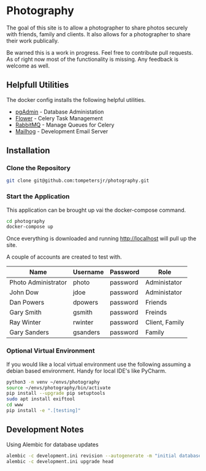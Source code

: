 # Photography

The goal of this site is to allow a photographer to share photos securely with friends, family and clients.  It also allows for a photographer to share their work publically.

Be warned this is a work in progress.  Feel free to contribute pull requests.  As of right now most of the functionality is missing.  Any feedback is welcome as well.

## Helpfull Utilities

The docker config installs the following helpful utilities.

- [pgAdmin](http://localhost:5050/browser/) - Database Administation
- [Flower](http://localhost:5555/) - Celery Task Management
- [RabbitMQ](http://localhost:15672/#/) - Manage Queues for Celery
- [Mailhog](http://localhost:5050) - Development Email Server

## Installation

### Clone the Repository

```bash
git clone git@github.com:tompetersjr/photography.git
```

### Start the Application

This application can be brought up vai the docker-compose command.

```bash
cd photography
docker-compose up
```

Once everything is downloaded and running [http://localhost](http://localhost) will pull up the site.

A couple of accounts are created to test with.

Name | Username | Password | Role
-----| -------- | -------- | ----
Photo Administrator | photo | password | Administator
John Dow | jdoe | password | Administator
Dan Powers | dpowers | password | Friends
Gary Smith | gsmith | password | Freinds
Ray Winter | rwinter | password | Client, Family
Gary Sanders | gsanders | password | Family

### Optional Virtual Environment

If you would like a local virtual environment use the following assuming a debian based environment.  Handy for local IDE's like PyCharm.

```bash
python3 -m venv ~/envs/photography
source ~/envs/photography/bin/activate
pip install --upgrade pip setuptools
sudo apt install exiftool
cd www
pip install -e ".[testing]"
```

## Development Notes

Using Alembic for database updates

```bash
alembic -c development.ini revision --autogenerate -m "initial database"
alembic -c development.ini upgrade head
```
